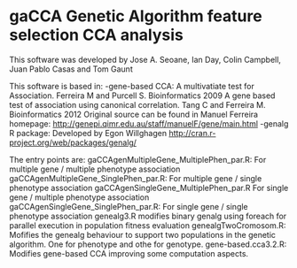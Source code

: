 gaCCA  Genetic Algorithm feature selection CCA analysis
=====
This software was developed by
Jose A. Seoane, Ian Day, Colin Campbell, Juan Pablo Casas and Tom Gaunt

This software is based in:
-gene-based CCA:
A multivatiate test for Association. Ferreira M and Purcell S. Bioinformatics 2009
A gene based test of association using canonical correlation. Tang C and Ferreira M. Bioinformatics 2012
Original source can be found in Manuel Ferreira homepage:
http://genepi.qimr.edu.au/staff/manuelF/gene/main.html
-genalg R package:
Developed by Egon Willghagen
http://cran.r-project.org/web/packages/genalg/

The entry points are:
gaCCAgenMultipleGene_MultiplePhen_par.R: For multiple gene / multiple phenotype association
gaCCAgenMultipleGene_SinglePhen_par.R: For multiple gene / single phenotype association
gaCCAgenSingleGene_MultiplePhen_par.R For single gene / multiple phenotype association
gaCCAgenSingleGene_SinglePhen_par.R: For single gene / single phenotype association
genealg3.R modifies binary genalg using foreach for parallel execution in population fitness evaluation
genealgTwoCromosom.R: Mofifies the genealg behaviour to support two populations in the genetic algorithm. One for phenotype and othe for genotype.
gene-based.cca3.2.R: Modifies gene-based CCA improving some computation aspects.
